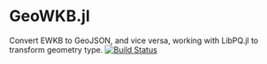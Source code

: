 # GeoWKB.jl
Convert EWKB to GeoJSON, and vice versa, working with LibPQ.jl to transform geometry type. 
[![Build Status](https://travis-ci.org/huaxk/GeoWKB.jl.svg?branch=master)](https://travis-ci.org/huaxk/GeoWKB.jl)
